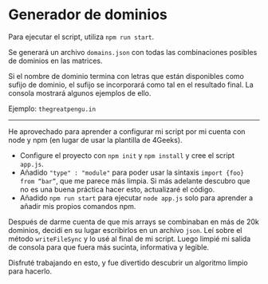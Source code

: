 # Generador de dominios
Para ejecutar el script, utiliza `npm run start`.

Se generará un archivo `domains.json` con todas las combinaciones posibles de dominios en las matrices.

Si el nombre de dominio termina con letras que están disponibles como sufijo de dominio, el sufijo se incorporará como tal en el resultado final. La consola mostrará algunos ejemplos de ello.

Ejemplo: `thegreatpengu.in`

---

He aprovechado para aprender a configurar mi script por mi cuenta con node y npm (en lugar de usar la plantilla de 4Geeks).
- Configure el proyecto con `npm init` y `npm install` y cree el script `app.js`.
- Añadido `"type" : "module"` para poder usar la sintaxis `import {foo} from “bar”`, que me parece más limpia. Si más adelante descubro que no es una buena práctica hacer esto, actualizaré el código.
- Añadido `npm run start` para ejecutar `node app.js` solo para aprender a añadir mis propios comandos npm.

Después de darme cuenta de que mis arrays se combinaban en más de 20k dominios, decidí en su lugar escribirlos en un archivo `json`. Leí sobre el método `writeFileSync` y lo usé al final de mi script. Luego limpié mi salida de consola para que fuera más sucinta, informativa y legible. 

Disfruté trabajando en esto, y fue divertido descubrir un algoritmo limpio para hacerlo.

